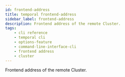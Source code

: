 ```yaml
---
id: frontend-address
title: temporal frontend-address
sidebar_label: frontend-address
description: Frontend address of the remote Cluster.
tags: 
    - cli reference
    - temporal cli
    - options-feature
    - command-line-interface-cli
    - frontend address
    - cluster
---
```


Frontend address of the remote Cluster.
